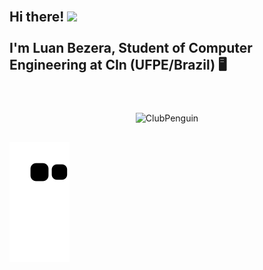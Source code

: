 <h2 align="left">
 <abc>
    <br>Hi there! <img src="https://user-images.githubusercontent.com/42378118/110234147-e3259600-7f4e-11eb-95be-0c4047144dea.gif" width="30"><br>
    <br> I'm Luan Bezera, Student of Computer Engineering at CIn (UFPE/Brazil) 🖥️<br>
    
  <br>
  
  </abc>
 
</h2> 

## 
<p align="center">
    <img align="center" alt="ClubPenguin" src="https://media.giphy.com/media/m7cnRGh5EX38eVnTgD/giphy.gif">
    
</p>
  
##
  
![Snake Animation](https://raw.githubusercontent.com/rafaballerini/rafaballerini/8082840dd4c64b2b8df9e2dc23b1730bbf0c0e73/github-contribution-grid-snake.svg)

##
